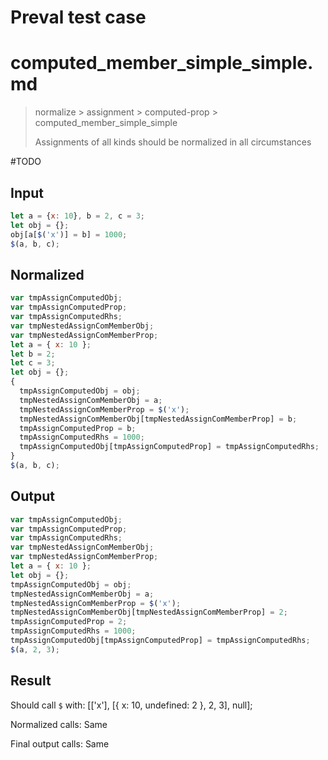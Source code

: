# Preval test case

# computed_member_simple_simple.md

> normalize > assignment > computed-prop > computed_member_simple_simple
>
> Assignments of all kinds should be normalized in all circumstances

#TODO

## Input

`````js filename=intro
let a = {x: 10}, b = 2, c = 3;
let obj = {};
obj[a[$('x')] = b] = 1000;
$(a, b, c);
`````

## Normalized

`````js filename=intro
var tmpAssignComputedObj;
var tmpAssignComputedProp;
var tmpAssignComputedRhs;
var tmpNestedAssignComMemberObj;
var tmpNestedAssignComMemberProp;
let a = { x: 10 };
let b = 2;
let c = 3;
let obj = {};
{
  tmpAssignComputedObj = obj;
  tmpNestedAssignComMemberObj = a;
  tmpNestedAssignComMemberProp = $('x');
  tmpNestedAssignComMemberObj[tmpNestedAssignComMemberProp] = b;
  tmpAssignComputedProp = b;
  tmpAssignComputedRhs = 1000;
  tmpAssignComputedObj[tmpAssignComputedProp] = tmpAssignComputedRhs;
}
$(a, b, c);
`````

## Output

`````js filename=intro
var tmpAssignComputedObj;
var tmpAssignComputedProp;
var tmpAssignComputedRhs;
var tmpNestedAssignComMemberObj;
var tmpNestedAssignComMemberProp;
let a = { x: 10 };
let obj = {};
tmpAssignComputedObj = obj;
tmpNestedAssignComMemberObj = a;
tmpNestedAssignComMemberProp = $('x');
tmpNestedAssignComMemberObj[tmpNestedAssignComMemberProp] = 2;
tmpAssignComputedProp = 2;
tmpAssignComputedRhs = 1000;
tmpAssignComputedObj[tmpAssignComputedProp] = tmpAssignComputedRhs;
$(a, 2, 3);
`````

## Result

Should call `$` with:
[['x'], [{ x: 10, undefined: 2 }, 2, 3], null];

Normalized calls: Same

Final output calls: Same
